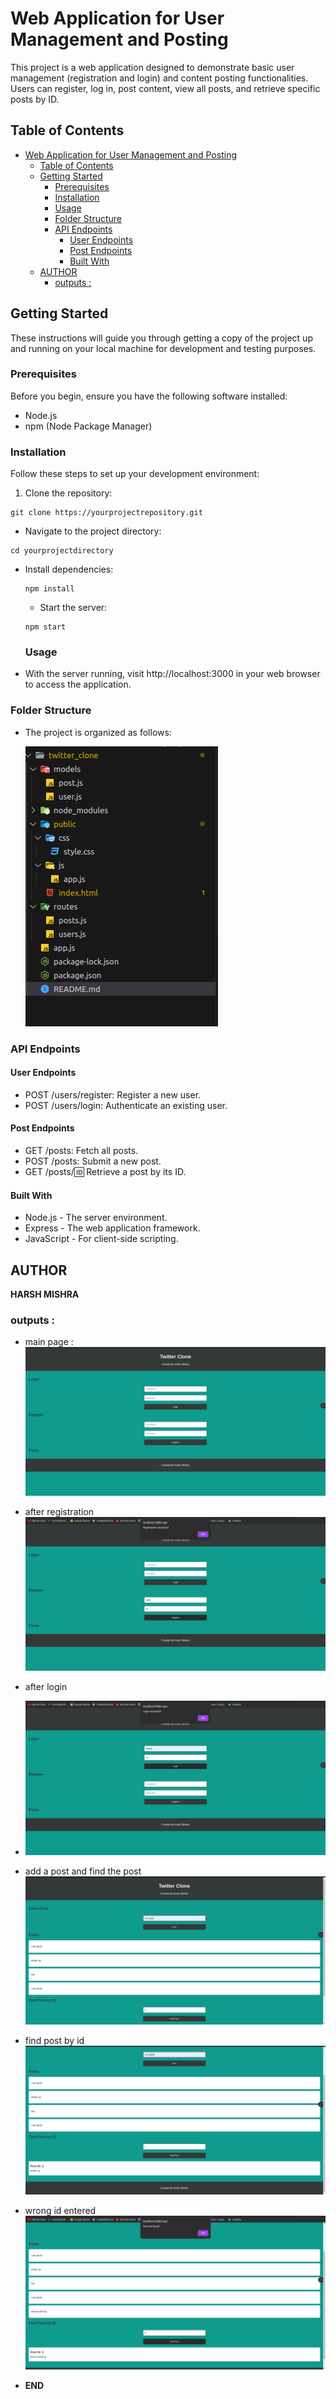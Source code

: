 # Web Application for User Management and Posting

This project is a web application designed to demonstrate basic user management (registration and login) and content posting functionalities. Users can register, log in, post content, view all posts, and retrieve specific posts by ID.

## Table of Contents

- [Web Application for User Management and Posting](#web-application-for-user-management-and-posting)
  - [Table of Contents](#table-of-contents)
  - [Getting Started](#getting-started)
    - [Prerequisites](#prerequisites)
    - [Installation](#installation)
    - [Usage](#usage)
    - [Folder Structure](#folder-structure)
    - [API Endpoints](#api-endpoints)
      - [User Endpoints](#user-endpoints)
      - [Post Endpoints](#post-endpoints)
      - [Built With](#built-with)
  - [AUTHOR](#author)
    - [outputs :](#outputs-)

## Getting Started

These instructions will guide you through getting a copy of the project up and running on your local machine for development and testing purposes.

### Prerequisites

Before you begin, ensure you have the following software installed:

- Node.js
- npm (Node Package Manager)

### Installation

Follow these steps to set up your development environment:

1. Clone the repository:

```
git clone https://yourprojectrepository.git

```

- Navigate to the project directory:
```
cd yourprojectdirectory
```

- Install dependencies:
  ```
  npm install

  ```

  - Start the server:
  ```
  npm start

  ```
  ### Usage
- With the server running, visit http://localhost:3000 in your web browser to access the application.

### Folder Structure
- The project is organized as follows:
  
  ![Alt text](image.png)

### API Endpoints
#### User Endpoints
- POST /users/register: Register a new user.
- POST /users/login: Authenticate an existing user.
#### Post Endpoints
- GET /posts: Fetch all posts.
- POST /posts: Submit a new post.
- GET /posts/:id: Retrieve a post by its ID.
#### Built With
- Node.js - The server environment.
- Express - The web application framework.
- JavaScript - For client-side scripting.


## AUTHOR
**HARSH MISHRA**


### outputs : 
- main page : 
![Alt text](image-3.png)

- after registration
![Alt text](image-4.png)

- after login
- ![Alt text](image-5.png)

- add a post and find the post
![Alt text](image-1.png)

- find post by id
 ![Alt text](image-2.png)

 - wrong id entered
  ![Alt text](image-6.png)

- **END**